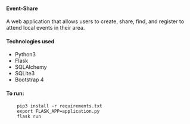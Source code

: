 #### Event-Share
A web application that allows users to create, share, find, and register to attend local events in their area.

#### Technologies used
* Python3
* Flask
* SQLAlchemy
* SQLite3
* Bootstrap 4

#### To run:
```
    pip3 install -r requirements.txt
    export FLASK_APP=application.py
    flask run
```